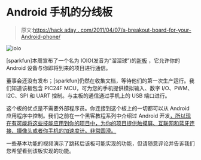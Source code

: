 # Android 手机的分线板

> 原文:[https://hack aday . com/2011/04/07/a-breakout-board-for-your-Android-phone/](https://hackaday.com/2011/04/07/a-breakout-board-for-your-android-phone/)

![](../Images/e054b2ce53c946d63d8721a228a3c778.png "ioio")

[sparkfun]本周宣布了一个名为 IOIO(发音为“溜溜球”)的[新板](http://www.sparkfun.com/products/10585) ，它允许你的 Android 设备与你即将到来的项目进行通信。

董事会还没有发布；[sparkfun]仍然在收集文档，等待他们的第一次生产运行。我们知道该板包含 PIC24F MCU，可为您的手机提供模拟输入、数字 I/O、PWM、I2C、SPI 和 UART 控制。与主板的通信通过手机上的 USB 端口进行。

这个板的优点是不需要外部程序员。你连接到这个板上的一切都可以从 Android 应用程序中控制。我们之前在一个黑客教程系列中介绍过 Android 开发[，所以现在有可能将这些技能应用到你的项目中，为你的项目提供触摸屏、互联网和蓝牙连接、摄像头或者你手机的加速度计。非常圆滑。](http://hackaday.com/2010/07/12/android-development-101-%E2%80%93-a-tutorial-series/)

一些基本功能的视频演示了跳转后该板可能实现的功能，但请随意评论并告诉我们您希望看到该板实现的功能。